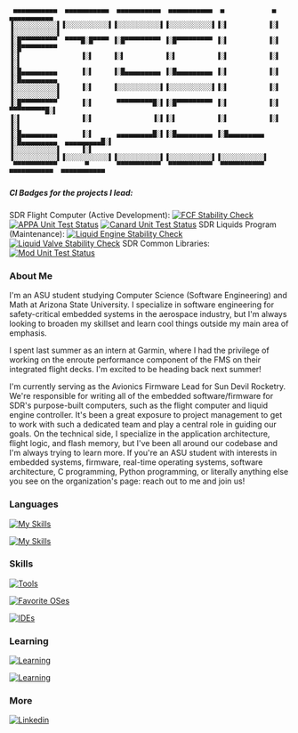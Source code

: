 ```
 ▄▄▄▄▄▄▄▄▄▄▄  ▄▄▄▄▄▄▄▄▄▄▄  ▄▄▄▄▄▄▄▄▄▄▄  ▄▄▄▄▄▄▄▄▄▄▄  ▄            ▄            ▄▄▄▄▄▄▄▄▄▄▄ 
▐░░░░░░░░░░░▌▐░░░░░░░░░░░▌▐░░░░░░░░░░░▌▐░░░░░░░░░░░▌▐░▌          ▐░▌          ▐░░░░░░░░░░░▌
▐░█▀▀▀▀▀▀▀▀▀  ▀▀▀▀█░█▀▀▀▀ ▐░█▀▀▀▀▀▀▀▀▀ ▐░█▀▀▀▀▀▀▀▀▀ ▐░▌          ▐░▌          ▐░█▀▀▀▀▀▀▀▀▀ 
▐░▌               ▐░▌     ▐░▌          ▐░▌          ▐░▌          ▐░▌          ▐░▌          
▐░█▄▄▄▄▄▄▄▄▄      ▐░▌     ▐░█▄▄▄▄▄▄▄▄▄ ▐░█▄▄▄▄▄▄▄▄▄ ▐░▌          ▐░▌          ▐░█▄▄▄▄▄▄▄▄▄ 
▐░░░░░░░░░░░▌     ▐░▌     ▐░░░░░░░░░░░▌▐░░░░░░░░░░░▌▐░▌          ▐░▌          ▐░░░░░░░░░░░▌
▐░█▀▀▀▀▀▀▀▀▀      ▐░▌      ▀▀▀▀▀▀▀▀▀█░▌▐░█▀▀▀▀▀▀▀▀▀ ▐░▌          ▐░▌           ▀▀▀▀▀▀▀▀▀█░▌
▐░▌               ▐░▌               ▐░▌▐░▌          ▐░▌          ▐░▌                    ▐░▌
▐░█▄▄▄▄▄▄▄▄▄      ▐░▌      ▄▄▄▄▄▄▄▄▄█░▌▐░█▄▄▄▄▄▄▄▄▄ ▐░█▄▄▄▄▄▄▄▄▄ ▐░█▄▄▄▄▄▄▄▄▄  ▄▄▄▄▄▄▄▄▄█░▌
▐░░░░░░░░░░░▌     ▐░▌     ▐░░░░░░░░░░░▌▐░░░░░░░░░░░▌▐░░░░░░░░░░░▌▐░░░░░░░░░░░▌▐░░░░░░░░░░░▌
 ▀▀▀▀▀▀▀▀▀▀▀       ▀       ▀▀▀▀▀▀▀▀▀▀▀  ▀▀▀▀▀▀▀▀▀▀▀  ▀▀▀▀▀▀▀▀▀▀▀  ▀▀▀▀▀▀▀▀▀▀▀  ▀▀▀▀▀▀▀▀▀▀▀ 
```
<!-- Generated with a tool from patorjk: https://patorjk.com/software/taag/#p=display&f=Electronic&t=ETSells -->
##### CI Badges for the projects I lead:
SDR Flight Computer (Active Development):
[![FCF Stability Check](https://github.com/SunDevilRocketry/Flight-Computer-Firmware/actions/workflows/build-stability.yml/badge.svg)](https://github.com/SunDevilRocketry/Flight-Computer-Firmware/actions/workflows/build-stability.yml)
[![APPA Unit Test Status](https://github.com/SunDevilRocketry/Flight-Computer-Firmware/actions/workflows/appa-runner.yml/badge.svg)](https://github.com/SunDevilRocketry/Flight-Computer-Firmware/actions/workflows/appa-runner.yml)
[![Canard Unit Test Status](https://github.com/SunDevilRocketry/Flight-Computer-Firmware/actions/workflows/canard-runner.yml/badge.svg)](https://github.com/SunDevilRocketry/Flight-Computer-Firmware/actions/workflows/canard-runner.yml)
SDR Liquids Program (Maintenance):
[![Liquid Engine Stability Check](https://github.com/SunDevilRocketry/Engine-Controller-Firmware/actions/workflows/build-stability.yml/badge.svg)](https://github.com/SunDevilRocketry/Flight-Computer-Firmware/actions/workflows/build-stability.yml)
[![Liquid Valve Stability Check](https://github.com/SunDevilRocketry/Valve-Controller-Firmware/actions/workflows/build-stability.yml/badge.svg)](https://github.com/SunDevilRocketry/Flight-Computer-Firmware/actions/workflows/build-stability.yml)
SDR Common Libraries:
[![Mod Unit Test Status](https://github.com/SunDevilRocketry/mod/actions/workflows/mod-runner.yml/badge.svg)](https://github.com/SunDevilRocketry/mod/actions/workflows/mod-runner.yml)


### About Me

I'm an ASU student studying Computer Science (Software Engineering) and Math at Arizona State University. I specialize in 
software engineering for safety-critical embedded systems in the aerospace industry, but I'm always looking to broaden my
skillset and learn cool things outside my main area of emphasis.

I spent last summer as an intern at Garmin, where I had the privilege of working on the enroute performance component of the
FMS on their integrated flight decks. I'm excited to be heading back next summer!

I'm currently serving as the Avionics Firmware Lead for Sun Devil Rocketry. We're responsible for writing all of the embedded
software/firmware for SDR's purpose-built computers, such as the flight computer and liquid engine controller. It's been a great
exposure to project management to get to work with such a dedicated team and play a central role in guiding our goals. On the 
technical side, I specialize in the application architecture, flight logic, and flash memory, but I've been all around our 
codebase and I'm always trying to learn more. If you're an ASU student with interests in embedded systems, firmware, real-time 
operating systems, software architecture, C programming, Python programming, or literally anything else you see on the 
organization's page: reach out to me and join us!

### Languages
[![My Skills](https://skillicons.dev/icons?i=c,java,py)](https://skillicons.dev)

[![My Skills](https://skillicons.dev/icons?i=bash,cpp,html,css)](https://skillicons.dev)

### Skills
[![Tools](https://skillicons.dev/icons?i=arduino,git,github,githubactions)](https://skillicons.dev)

[![Favorite OSes](https://skillicons.dev/icons?i=windows,linux,debian,raspberrypi)](https://skillicons.dev)

[![IDEs](https://skillicons.dev/icons?i=visualstudio,vscode,idea,eclipse)](https://skillicons.dev)

### Learning
[![Learning](https://skillicons.dev/icons?i=mysql,js,flask)](https://skillicons.dev)

[![Learning](https://skillicons.dev/icons?i=matlab,nodejs,npm)](https://skillicons.dev)

### More
[![Linkedin](https://skillicons.dev/icons?i=linkedin)](https://www.linkedin.com/in/eli-sells/)
